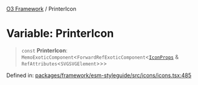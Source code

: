 [O3 Framework](../API.md) / PrinterIcon

# Variable: PrinterIcon

> `const` **PrinterIcon**: `MemoExoticComponent`\<`ForwardRefExoticComponent`\<[`IconProps`](../type-aliases/IconProps.md) & `RefAttributes`\<`SVGSVGElement`\>\>\>

Defined in: [packages/framework/esm-styleguide/src/icons/icons.tsx:485](https://github.com/UjjawalPrabhat/openmrs-esm-core/blob/main/packages/framework/esm-styleguide/src/icons/icons.tsx#L485)
